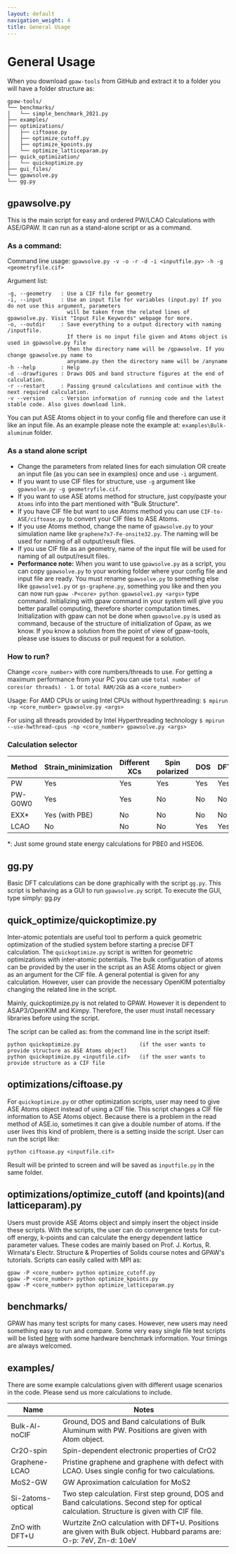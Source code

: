 ```yaml
---
layout: default
navigation_weight: 4
title: General Usage
---
```


# General Usage
When you download `gpaw-tools` from GitHub and extract it to a folder you will have a folder structure as:

```
gpaw-tools/
└── benchmarks/
│   └── simple_benchmark_2021.py
├── examples/
├── optimizations/
│   ├── ciftoase.py
│   ├── optimize_cutoff.py
│   ├── optimize_kpoints.py
│   └── optimize_latticeparam.py
├── quick_optimization/
|   └── quickoptimize.py
├── gui_files/
└── gpawsolve.py
└── gg.py
```

## gpawsolve.py
This is the main script for easy and ordered PW/LCAO Calculations with ASE/GPAW. It can run as a stand-alone script or as a command.

### As a command:
Command line usage: `gpawsolve.py -v -o -r -d -i <inputfile.py> -h -g <geometryfile.cif>`

Argument list:
```
-g, --geometry   : Use a CIF file for geometry
-i, --input      : Use an input file for variables (input.py) If you do not use this argument, parameters 
                   will be taken from the related lines of gpawsolve.py. Visit "Input File Keywords" webpage for more. 
-o, --outdir     : Save everything to a output directory with naming /inputfile. 
                   If there is no input file given and Atoms object is used in gpawsolve.py file 
                   then the directory name will be /gpawsolve. If you change gpawsolve.py name to 
                   anyname.py then the directory name will be /anyname
-h --help        : Help
-d --drawfigures : Draws DOS and band structure figures at the end of calculation.
-r --restart     : Passing ground calculations and continue with the next required calculation.
-v --version     : Version information of running code and the latest stable code. Also gives download link.
 ```
 
 You can put ASE Atoms object in to your config file and therefore can use it like an input file. As an example please note the example at: `examples\Bulk-aluminum` folder.
 
### As a stand alone script
* Change the parameters from related lines for each simulation OR create an input file (as you can see in examples) once and use `-i` argument.
 * If you want to use CIF files for structure, use `-g` argument like `gpawsolve.py -g geometryfile.cif`.
 * If you want to use ASE atoms method for structure, just copy/paste your `Atoms` info into the part mentioned with "Bulk Structure".
 * If you have CIF file but want to use Atoms method you can use `CIF-to-ASE/ciftoase.py` to convert your CIF files to ASE Atoms.
 * If you use Atoms method, change the name of `gpawsolve.py` to your simulation name like `graphene7x7-Fe-onsite32.py`. The naming will be used for naming of all output/result files.
 * If you use CIF file as an geometry, name of the input file will be used for naming of all output/result files.
 * **Performance note:** When you want to use `gpawsolve.py` as a script, you can copy `gpawsolve.py` to your working folder where your config file and input file are ready. You must rename `gpawsolve.py` to something else like `gpawsolve1.py` or `gs-graphene.py`, something you like and then you can now run `gpaw -P<core> python gpawsolve1.py <args>` type command. Initializing with gpaw command in your system will give you better parallel computing, therefore shorter computation times. Initialization with gpaw can not be done when `gpawsolve.py` is used as command, because of the structure of initialization of Gpaw, as we know. If you know a solution from the point of view of gpaw-tools, please use issues to discuss or pull request for a solution.
 
### How to run?
 Change `<core_number>` with core numbers/threads to use. For getting a maximum performance from your PC you can use `total number of cores(or threads) - 1`. or `total RAM/2Gb` as a `<core_number>`

Usage:
For AMD CPUs or using Intel CPUs without hyperthreading:
`$ mpirun -np <core_number> gpawsolve.py <args>`

For using all threads provided by Intel Hyperthreading technology
`$ mpirun --use-hwthread-cpus -np <core_number> gpawsolve.py <args>`

### Calculation selector

| Method | Strain_minimization | Different XCs | Spin polarized | DOS | DFT+U | Band | Electron Density | Optical |
| ------ | ------------------- | ------------- | -------------- | --- | ----- | ---- | ---------------- | ------- |
|   PW   | Yes                 | Yes           | Yes            | Yes | Yes   | Yes  | Yes              | Yes     |
| PW-G0W0| Yes                 | Yes           | No             | No  | No    | Yes  | No               | No      |
|  EXX*  | Yes (with PBE)      | No            | No             | No  | No    | No   | No               | No      |
|  LCAO  | No                  | No            | No             | Yes | Yes   | Yes  | Yes              | No      |

*: Just some ground state energy calculations for PBE0 and HSE06.

## gg.py
Basic DFT calculations can be done graphically with the script `gg.py`. This script is behaving as a GUI to run `gpawsolve.py` script. To execute the GUI, type simply:
  gg.py

## quick_optimize/quickoptimize.py
Inter-atomic potentials are useful tool to perform a quick geometric optimization of the studied system before starting a precise DFT calculation. The `quickoptimize.py` script is written for geometric optimizations with inter-atomic potentials. The bulk configuration of atoms can be provided by the user in the script as an ASE Atoms object or given as an argument for the CIF file. A general potential is given for any calculation. However, user can provide the necessary OpenKIM potentialby changing the related line in the script.

Mainly, quickoptimize.py is not related to GPAW. However it is dependent to ASAP3/OpenKIM and Kimpy. Therefore, the user must install necessary libraries before using the script.

The script can be called as: from the command line  in the script itself:

    python quickoptimize.py                   (if the user wants to provide structure as ASE Atoms object)
    python quickoptimize.py <inputfile.cif>   (if the user wants to provide structure as a CIF file


## optimizations/ciftoase.py
For `quickoptimize.py` or other optimization scripts, user may need to give ASE Atoms object instead of using a CIF file. This script changes a CIF file information to ASE Atoms object. Because there is a problem in the read method of ASE.io, sometimes it can give a double number of atoms. If the user lives this kind of problem, there is a setting inside the script. User can run the script like:

    python ciftoase.py <inputfile.cif>

Result will be printed to screen and will be saved as `inputfile.py` in the same folder.

## optimizations/optimize_cutoff (and kpoints)(and latticeparam).py
Users must provide ASE Atoms object and simply insert the object inside these scripts. With the scripts, the user can do convergence tests for cut-off energy, k-points and can calculate the energy dependent lattice parameter values. These codes are mainly based on Prof. J. Kortus, R. Wirnata's Electr. Structure & Properties of Solids course notes and GPAW's tutorials. Scripts can easily called with MPI as:

    gpaw -P <core_number> python optimize_cutoff.py
    gpaw -P <core_number> python optimize_kpoints.py
    gpaw -P <core_number> python optimize_latticeparam.py

## benchmarks/
GPAW has many test scripts for many cases. However, new users may need something easy to run and compare. Some very easy single file test scripts will be listed [here](https://github.com/lrgresearch/gpaw-tools/tree/main/benchmarks) with some hardware benchmark information. Your timings are always welcomed.

## examples/
There are some example calculations given with different usage scenarios in the code. Please send us more calculations to include.

| Name              | Notes  | 
| ----------------- | ------ |
| Bulk-Al-noCIF     | Ground, DOS and Band calculations of Bulk Aluminum with PW. Positions are given with Atom object.          |
| Cr2O-spin         |Spin-dependent electronic properties of CrO2 |
| Graphene-LCAO | Pristine graphene and graphene with defect with LCAO. Uses single config for two calculations. |
| MoS2-GW           | GW Aproximation calculation for MoS2 |
| Si-2atoms-optical | Two step calculation. First step ground, DOS and Band calculations. Second step for optical calculation. Structure is given with CIF file. |
|ZnO with DFT+U     | Wurtzite ZnO calculation with DFT+U. Positions are given with Bulk object. Hubbard params are: O-p: 7eV, Zn-d: 10eV |

